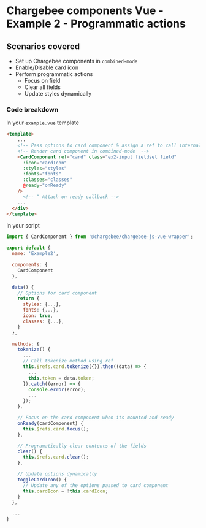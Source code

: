 # Chargebee components Vue - Example 2 - Programmatic actions
## Scenarios covered
  * Set up Chargebee components in `combined-mode`
  * Enable/Disable card icon
  * Perform programmatic actions
    * Focus on field
    * Clear all fields
    * Update styles dynamically


### Code breakdown

In your `example.vue` template
```html
<template>
    ...
    <!-- Pass options to card component & assign a ref to call internal methods -->
    <!-- Render card component in combined-mode  -->
    <CardComponent ref="card" class="ex2-input fieldset field" 
      :icon="cardIcon" 
      :styles="styles" 
      :fonts="fonts" 
      :classes="classes"
      @ready="onReady"
    />
      <!-- ^ Attach on ready callback -->
    ...
  </div>
</template>
```

In your script
```js
import { CardComponent } from '@chargebee/chargebee-js-vue-wrapper';

export default {
  name: 'Example2',

  components: {
    CardComponent
  },

  data() {
    // Options for card component
    return {
      styles: {...},
      fonts: {...},
      icon: true,
      classes: {...},
    }
  },

  methods: {
    tokenize() {
      ...
      // Call tokenize method using ref
      this.$refs.card.tokenize({}).then((data) => {
        ...
        this.token = data.token;
      }).catch((error) => {
        console.error(error);
        ...
      });
    },

    // Focus on the card component when its mounted and ready
    onReady(cardComponent) {
      this.$refs.card.focus();
    },

    // Programatically clear contents of the fields
    clear() {
      this.$refs.card.clear();
    },

    // Update options dynamically
    toggleCardIcon() {
      // Update any of the options passed to card component
      this.cardIcon = !this.cardIcon;
    }
  },

  ...
}
```

